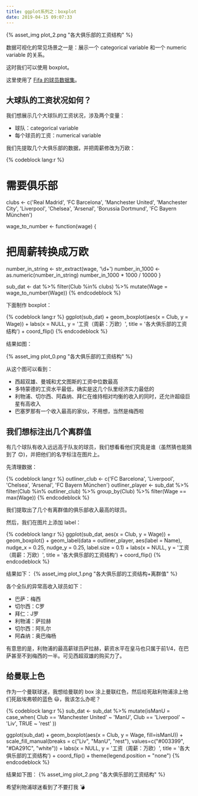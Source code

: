 ```yaml
---
title: ggplot系列之：boxplot
date: 2019-04-15 09:07:33
---
```


{% asset_img plot_2.png "各大俱乐部的工资结构" %}

数据可视化的常见场景之一是：展示一个 categorical variable 和一个 numeric variable 的关系。

这时我们可以使用 boxplot。

这里使用了 [Fifa 的球员数据集](https://www.kaggle.com/karangadiya/fifa19/data)。

<!-- more -->

## 大球队的工资状况如何？

我们想展示几个大球队的工资状况，涉及两个变量：
- 球队：categorical variable
- 每个球员的工资：numerical variable

我们先提取几个大俱乐部的数据，并把周薪修改为万欧：

{% codeblock lang:r %}
# 需要俱乐部
clubs <- c('Real Madrid', 'FC Barcelona', 
           'Manchester United', 'Manchester City', 'Liverpool', 'Chelsea', 'Arsenal',
           'Borussia Dortmund', 'FC Bayern München')


wage_to_number <- function(wage) {
  # 把周薪转换成万欧
  number_in_string <- str_extract(wage, '\\d+')
  number_in_1000 <- as.numeric(number_in_string)
  number_in_1000 * 1000 / 10000
}

sub_dat <- dat %>%
  filter(Club %in% clubs) %>%
  mutate(Wage = wage_to_number(Wage))
{% endcodeblock %}

下面制作 boxplot：

{% codeblock lang:r %}
ggplot(sub_dat) +
  geom_boxplot(aes(x = Club, y = Wage)) +
  labs(x = NULL,
       y = '工资（周薪：万欧）',
       title = '各大俱乐部的工资结构') +
  coord_flip() 
{% endcodeblock %}

结果如图：

{% asset_img plot_0.png "各大俱乐部的工资结构" %}

从这个图可以看到：
- 西超双雄、曼城和尤文图斯的工资中位数最高
- 多特蒙德的工资水平最低，确实是这几个队里经济实力最低的
- 利物浦、切尔西、阿森纳、拜仁在维持相对均衡的收入的同时，还允许超级巨星有高收入
- 巴塞罗那有一个收入最高的家伙，不用想，当然是梅西啦

## 我们想标注出几个离群值

有几个球队有收入远远高于队友的球员，我们想看看他们究竟是谁（虽然猜也能猜到了 :blush:)，并把他们的名字标注在图片上。

先清理数据：

{% codeblock lang:r %}
outliner_club <- c('FC Barcelona', 'Liverpool', 'Chelsea', 'Arsenal', 'FC Bayern München')
outliner_player <- sub_dat %>% 
  filter(Club %in% outliner_club) %>%
  group_by(Club) %>%
  filter(Wage == max(Wage))
{% endcodeblock %}

我们提取出了几个有离群值的俱乐部收入最高的球员。

然后，我们在图片上添加 label：

{% codeblock lang:r %}
ggplot(sub_dat, aes(x = Club, y = Wage)) +
  geom_boxplot() +
  geom_label(data = outliner_player,
             aes(label = Name),
             nudge_x = 0.25,
             nudge_y = 0.25, 
             label.size = 0.1) +
  labs(x = NULL,
       y = '工资（周薪：万欧）',
       title = '各大俱乐部的工资结构') +
  coord_flip() 
{% endcodeblock %}


结果如下：
{% asset_img plot_1.png "各大俱乐部的工资结构+离群值" %}

各个全队的异常高收入球员如下：
- 巴萨：梅西
- 切尔西：C罗
- 拜仁：J罗
- 利物浦：萨拉赫
- 切尔西：阿扎尔
- 阿森纳：奥巴梅杨

有意思的是，利物浦的最高薪球员萨拉赫，薪资水平在皇马也只属于前1/4，在巴萨甚至不到梅西的一半。可见西超双雄的购买力了。


## 给曼联上色

作为一个曼联球迷，我想给曼联的 box 涂上曼联红色，然后给死敌利物浦涂上他们死敌埃弗顿的蓝色 :smiley:，我该怎么办呢？

{% codeblock lang:r %}
sub_dat <- sub_dat %>%
  mutate(isManU = case_when(
    Club == 'Manchester United' ~ 'ManU',
    Club == 'Liverpool' ~ 'Liv',
    TRUE ~ 'rest'
    ))

ggplot(sub_dat) +
  geom_boxplot(aes(x = Club, y = Wage, fill=isManU)) +
  scale_fill_manual(breaks = c("Liv", "ManU", "rest"), 
                    values=c("#003399", "#DA291C", "white")) +
  labs(x = NULL,
       y = '工资（周薪：万欧）',
       title = '各大俱乐部的工资结构') +
  coord_flip()  +
  theme(legend.position = "none")
{% endcodeblock %}

结果如下图：
{% asset_img plot_2.png "各大俱乐部的工资结构" %}


希望利物浦球迷看到了不要打我 :bomb: